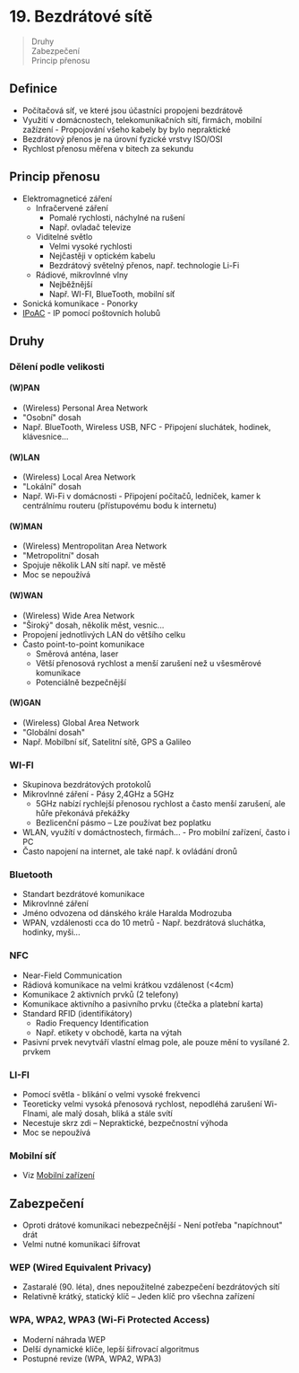 # 19. Bezdrátové sítě

> Druhy \
> Zabezpečení \
> Princip přenosu

## Definice

- Počítačová síť, ve které jsou účastníci propojeni bezdrátově
- Využití v domácnostech, telekomunikačních sítí, firmách, mobilní zažízení - Propojování všeho kabely by bylo nepraktické
- Bezdrátový přenos je na úrovní fyzické vrstvy ISO/OSI
- Rychlost přenosu měřena v bitech za sekundu

## Princip přenosu

- Elektromagneticé záření
  - Infračervené záření
    - Pomalé rychlosti, náchylné na rušení
    - Např. ovladač televize
  - Viditelné světlo
    - Velmi vysoké rychlosti
    - Nejčastěji v optickém kabelu
    - Bezdrátový světelný přenos, např. technologie Li-Fi
  - Rádiové, mikrovlnné vlny
    - Nejběžnější
    - Např. WI-FI, BlueTooth, mobilní síť
- Sonická komunikace - Ponorky
- [IPoAC](https://cs.wikipedia.org/wiki/IP_pomoc%C3%AD_po%C5%A1tovn%C3%ADch_holub%C5%AF) - IP pomocí poštovních holubů

## Druhy

### Dělení podle velikosti

#### (W)PAN

- (Wireless) Personal Area Network
- "Osobní" dosah
- Např. BlueTooth, Wireless USB, NFC - Připojení sluchátek, hodinek, klávesnice...

#### (W)LAN

- (Wireless) Local Area Network
- "Lokální" dosah
- Např. Wi-Fi v domácnosti - Připojení počítačů, ledniček, kamer k centrálnímu routeru (přístupovému bodu k internetu)

#### (W)MAN

- (Wireless) Mentropolitan Area Network
- "Metropolitní" dosah
- Spojuje několik LAN sítí např. ve městě
- Moc se nepoužívá

#### (W)WAN

- (Wireless) Wide Area Network
- "Široký" dosah, několik měst, vesnic...
- Propojení jednotlivých LAN do většího celku
- Často point-to-point komunikace
  - Směrová anténa, laser
  - Větší přenosová rychlost a menší zarušení než u všesměrové komunikace
  - Potenciálně bezpečnější

#### (W)GAN

- (Wireless) Global Area Network
- "Globální dosah"
- Např. Mobilbní síť, Satelitní sítě, GPS a Galileo

### WI-FI

- Skupinova bezdrátových protokolů
- Mikrovlnné záření - Pásy 2,4GHz a 5GHz
  - 5GHz nabízí rychlejší přenosou rychlost a často menší zarušení, ale hůře překonává překážky
  - Bezlicenční pásmo – Lze používat bez poplatku
- WLAN, využítí v domáctnostech, firmách... - Pro mobilní zařízení, často i PC
- Často napojení na internet, ale také např. k ovládání dronů

### Bluetooth

- Standart bezdrátové komunikace
- Mikrovlnné záření
- Jméno odvozena od dánského krále Haralda Modrozuba
- WPAN, vzdálenosti cca do 10 metrů - Např. bezdrátová sluchátka, hodinky, myši...

### NFC

- Near-Field Communication
- Rádiová komunikace na velmi krátkou vzdálenost (<4cm)
- Komunikace 2 aktivních prvků (2 telefony)
- Komunikace aktivního a pasivního prvku (čtečka a platební karta)
- Standard RFID (identifikátory)
  - Radio Frequency Identification
  - Např. etikety v obchodě, karta na výtah
- Pasivní prvek nevytváří vlastní elmag pole, ale pouze mění to vysílané 2. prvkem

### LI-FI

- Pomocí světla - blikání o velmi vysoké frekvenci
- Teoreticky velmi vysoká přenosová rychlost, nepodléhá zarušení Wi-FInami, ale malý dosah, bliká a stále svítí
- Necestuje skrz zdi – Nepraktické, bezpečnostní výhoda
- Moc se nepoužívá

### Mobilní síť

- Viz [Mobilní zařízení](../14/_.md#mobiln%C3%AD-s%C3%ADt%C4%9B)

## Zabezpečení

- Oproti drátové komunikaci nebezpečnější - Není potřeba "napíchnout" drát
- Velmi nutné komunikaci šífrovat

### WEP (Wired Equivalent Privacy)

- Zastaralé (90. léta), dnes nepoužitelné zabezpečení bezdrátových sítí
- Relativně krátký, statický klíč – Jeden klíč pro všechna zařízení

### WPA, WPA2, WPA3 (Wi-Fi Protected Access)

- Moderní náhrada WEP
- Delší dynamické klíče, lepší šifrovací algoritmus
- Postupné revize (WPA, WPA2, WPA3)
